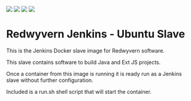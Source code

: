 ![](https://img.shields.io/docker/stars/redwyvern/jenkins-ubuntu-slave.svg)
![](https://img.shields.io/docker/pulls/redwyvern/jenkins-ubuntu-slave.svg)
![](https://img.shields.io/docker/automated/redwyvern/jenkins-ubuntu-slave.svg)
[![](https://images.microbadger.com/badges/image/redwyvern/jenkins-ubuntu-slave.svg)](https://microbadger.com/images/redwyvern/jenkins-ubuntu-slave "Get your own image badge on microbadger.com")

Redwyvern Jenkins - Ubuntu Slave 
================================

This is the Jenkins Docker slave image for Redwyvern software.

This slave contains software to build Java and Ext JS projects.

Once a container from this image is running it is ready run as a Jenkins slave without further configuration.

Included is a run.sh shell script that will start the container.
